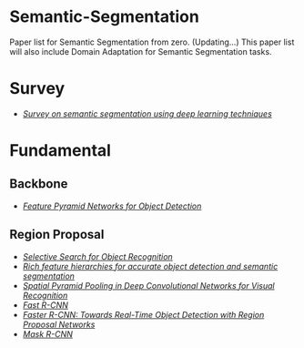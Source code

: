 # Semantic-Segmentation

Paper list for Semantic Segmentation from zero. (Updating...)
 This paper list will also include Domain Adaptation for Semantic Segmentation tasks.

# Survey
- [*Survey on semantic segmentation using deep learning techniques*](https://www.sciencedirect.com/science/article/pii/S092523121930181X)


# Fundamental

## Backbone ##
- [*Feature Pyramid Networks for Object Detection*](https://arxiv.org/abs/1612.03144)

## Region Proposal ##
- [*Selective Search for Object Recognition*](https://link.springer.com/article/10.1007/s11263-013-0620-5)
- [*Rich feature hierarchies for accurate object detection and semantic segmentation*](https://arxiv.org/abs/1311.2524)
- [*Spatial Pyramid Pooling in Deep Convolutional Networks for Visual Recognition*](https://arxiv.org/abs/1406.4729)
- [*Fast R-CNN*](https://arxiv.org/abs/1504.08083)
- [*Faster R-CNN: Towards Real-Time Object Detection with Region Proposal Networks*](https://arxiv.org/abs/1506.01497)
- [*Mask R-CNN*](https://arxiv.org/abs/1703.06870)
